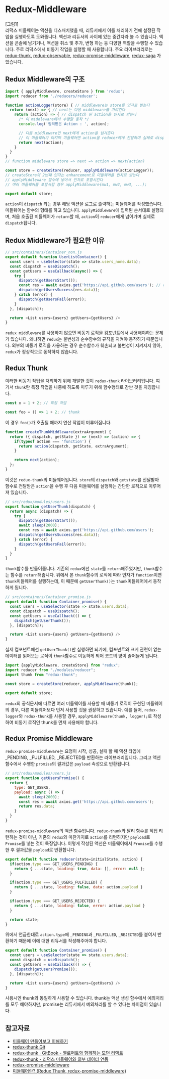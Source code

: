 # Redux-Middleware
[그림1]  
리덕스 미들웨어는 액션을 디스패치했을 때, 리듀서에서 이를 처리하기 전에 설정된 작업을 실행하도록 도와줍니다. 액션과 리듀서의 사이에 있는 중간자라 볼 수 있습니다. 액션을 콘솔에 남기거나, 액션을 취소 및 추가, 변형 하는 등 다양한 역할을 수행할 수 있습니다. 주로 리덕스에서 비동기 작업을 실행할 때 사용합니다. 주요 라이브러리로는 [redux-thunk](https://github.com/reduxjs/redux-thunk), [redux-observable](https://redux-observable.js.org/), [redux-promise-middleware](https://github.com/pburtchaell/redux-promise-middleware), [redux-saga](https://redux-saga.js.org/) 가 있습니다.

## Redux Middleware의 구조
```javascript
import { applyMiddleware, createStore } from 'redux';
import reducer from './reducers/reducer';

function actionLogger(store) { // middleware는 store를 인자로 받는다
  return (next) => { // next는 다음 middleware를 가리킨다
    return (action) => { // dispatch 된 action을 인자로 받는다
      /* 이 middleware에서 수행할 동작 */ 
      console.log('입력받은 Action : ', action);

      // 다음 middleware인 next에게 action을 넘겨준다
      // 이 미들웨어가 마지막 미들웨어면 action을 reducer에게 전달하며 실제로 dispatch 된다
      return next(action); 
    }
  }
} 
// function middleware store => next => action => next(action) 

const store = createStore(reducer, applyMiddleware(actionLogger)); 
// createStore의 2번째 인자는 enhancement로 미들웨어를 인자로 받는다
// applyMiddleware 함수에 넣어서 인자로 포함시킨다
// 여러 미들웨어를 포함시킬 경우 applyMiddleware(mw1, mw2, mw3, ...); 

export default store;
```
`action`이 `dispatch` 되는 경우 해당 액션을 로그로 출력하는 미들웨어를 작성했습니다. 미들웨어는 함수의 형태를 하고 있습니다. `applyMiddleware`에 입력된 순서대로 실행되며, 처음 호출된 미들웨어가 `return`할 때, `action`이 `reducer`에게 넘어가며 실제로 `dispatch`됩니다.

## Redux Middleware가 필요한 이유
```javascript
// src/containers/Container_non.js
export default function UserListContainer() {
  const users = useSelector(state => state.users_none.data);
  const dispatch = useDispatch();
  const getUsers = useCallback(async() => {
    try {
      dispatch(getUsersStart());
      const res = await axios.get('https://api.github.com/users'); // component에서 외부함수를 호출
      dispatch(getUsersSuccess(res.data));
    } catch (error) {
      dispatch(getUsersFail(error));
    }
  }, [dispatch]);

  return <List users={users} getUsers={getUsers} />
}
```
`redux middleware`를 사용하지 않으면 비동기 로직을 컴포넌트에서 사용해야하는 문제가 있습니다. 왜냐하면 `redux`는 불변성과 순수함수의 규칙을 지켜야 동작하기 때문입니다. 외부의 비동기 로직을 사용하는 경우 순수함수가 훼손되고 불변성이 지켜지지 않아, `redux`가 정상적으로 동작하지 않습니다.

## Redux Thunk
이러한 비동기 작업을 처리하기 위해 개발한 것이 `redux-thunk` 라이브러리입니다. 여기서 `thunk`란 특정 작업을 나중에 하도록 미루기 위해 함수형태로 감싼 것을 지칭합니다.
```javascript
const x = 1 + 2; // 특정 작업

const foo = () => 1 + 2; // thunk
```
이 경우 `foo()`가 호출될 때까지 연산 작업이 미루어집니다.

```javascript
function createThunkMiddleware(extraArgument) {
  return ({ dispatch, getState }) => (next) => (action) => {
    if(typeof action === 'function') {
      return action(dispatch, getState, extraArgument);
    }

    return next(action);
  };
}
```
이것은 `redux-thunk`의 미들웨어입니다. `store`의 `dispatch`와 `getstate`를 전달받아 함수로 전달받은 `action`을 수행 후 다음 미들웨어를 실행하는 간단한 로직으로 이루어져 있습니다.

```javascript
// src/redux/modules/users.js
export function getUserThunk(dispatch) {
  return async (dispatch) => {
    try {
      dispatch(getUsersStart());
      await sleep(2000);
      const res = await axios.get('https://api.github.com/users');
      dispatch(getUsersSuccess(res.data));
    } catch (error) {
      dispatch(getUsersFail(error));
    }
  }
}
```
`thunk`함수를 만들어줍니다. 기존의 `redux`에선 `state`를 `return`해주었지만, `thunk`함수는 함수를 `return`해줍니다. 위에서 본 `thunk`함수의 로직에 따라 인자가 `function`이면 `thunk`미들웨어를 실행하는데, 이 때문에 `getUserThunk()`는 `thunk`미들웨어에서 동작하게 됩니다.

```javascript
// src/containers/Container_promise.js
export default function Container_promise() {
  const users = useSelector(state => state.users.data);
  const dispatch = useDispatch();
  const getUsers = useCallback(() => {
    dispatch(getUserThunk());
  }, [dispatch]);

  return <List users={users} getUsers={getUsers} />
}
```
실제 컴포넌트에선 `getUserThunk()`만 실행하면 되기에, 컴포넌트와 크게 관련이 없는 데이터를 읽어오는 로직이 `thunk`함수로 이동하게 되어 코드의 양이 줄어들게 됩니다.

```javascript
import {applyMiddleware, createStore} from "redux";
import reducer from "./modules/reducer";
import thunk from "redux-thunk";

const store = createStore(reducer, applyMiddleware(thunk));

export default store;
```
`redux`의 공식문서에 따르면 여러 미들웨어를 사용할 때 비동기 로직이 구현된 미들웨어의 경우, 다른 미들웨어보다 먼저 사용할 것을 권장하고 있습니다. 예를 들어, `redux-logger`와 `redux-thunk`를 사용할 경우, `applyMiddleware(thunk, logger);`로 작성하여 비동기 로직인 thunk를 먼저 사용해야 합니다.


## Redux Promise Middleware
`redux-promise-middleware`는 요청이 시작, 성공, 실패 할 때 액션 타입에 _PENDING, _FULFILLED, _REJECTED를 반환하는 라이브러리입니다. 그리고 액션 함수에서 수행한 `promise`의 결과값은 `payload` 속성으로 반환됩니다.

```javascript
// src/redux/modules/users.js
export function getUsersPromise() {
  return {
    type: GET_USERS,
    payload: async () => {
      await sleep(2000);
      const res = await axios.get('https://api.github.com/users');
      return res.data;
    }
  }
}
```
`redux-promise-middleware`의 액션 함수입니다. `redux-thunk`와 달리 함수를 직접 리턴하는 것이 아닌, 기존의 `redux`와 마찬가지로 `action`를 리턴하지만 `payload`로 `Promise`를 넣는 것이 특징입니다. 이렇게 작성된 액션은 미들웨어에서 `Promise`를 수행한 후 결과값을 `payload`로 반환합니다.

```javascript
export default function reducer(state=initialState, action) {
  if(action.type === GET_USERS_PENDING) {
    return { ...state, loading: true, data: [], error: null };
  }

  if(action.type === GET_USERS_FULFILLED) {
    return { ...state, loading: false, data: action.payload }
  }

  if(action.type === GET_USERS_REJECTED) {
    return { ...state, loading: false, error: action.payload }
  }

  return state;
}
```
위에서 언급한대로 `action.type`에 `_PENDING`과 `_FULFILLED`, `_REJECTED`를 붙여서 반환하기 때문에 이에 대한 리듀서를 작성해주어야 합니다.

```javascript
export default function Container_promise() {
  const users = useSelector(state => state.users.data);
  const dispatch = useDispatch();
  const getUsers = useCallback(() => {
    dispatch(getUsersPromise());
  }, [dispatch]);

  return <List users={users} getUsers={getUsers} />
}
```
사용시엔 thunk와 동일하게 사용할 수 있습니다. thunk는 액션 생성 함수에서 예외처리를 모두 해야하지만, promise는 리듀서에서 예외처리를 할 수 있다는 차이점이 있습니다.

## 참고자료
- [미들웨어 만들어보고 이해하기](https://react.vlpt.us/redux-middleware/02-make-middleware.html)
- [redux-thunk Git](https://github.com/reduxjs/redux-thunk)
- [redux-thunk · GitBook - 벨로퍼트와 함께하는 모던 리액트](https://react.vlpt.us/redux-middleware/04-redux-thunk.html)
- [redux-thunk - 리덕스 미들웨어와 외부 데이터 연동](https://redux-advanced.vlpt.us/2/01.html)
- [redux-promise-middleware](https://redux-advanced.vlpt.us/2/03.html)
- [미들웨어란? (Redux Thunk, redux-promise-middleware)](https://tried.tistory.com/86)